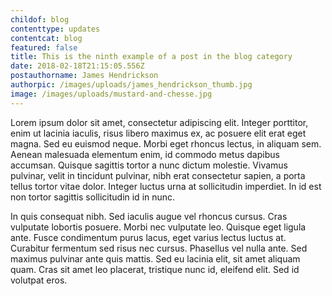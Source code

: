 ```yaml
---
childof: blog
contenttype: updates
contentcat: blog
featured: false
title: This is the ninth example of a post in the blog category
date: 2018-02-18T21:15:05.556Z
postauthorname: James Hendrickson
authorpic: /images/uploads/james_hendrickson_thumb.jpg
image: /images/uploads/mustard-and-chesse.jpg
---
```

Lorem ipsum dolor sit amet, consectetur adipiscing elit. Integer porttitor, enim ut lacinia iaculis, risus libero maximus ex, ac posuere elit erat eget magna. Sed eu euismod neque. Morbi eget rhoncus lectus, in aliquam sem. Aenean malesuada elementum enim, id commodo metus dapibus accumsan. Quisque sagittis tortor a nunc dictum molestie. Vivamus pulvinar, velit in tincidunt pulvinar, nibh erat consectetur sapien, a porta tellus tortor vitae dolor. Integer luctus urna at sollicitudin imperdiet. In id est non tortor sagittis sollicitudin id in nunc.



In quis consequat nibh. Sed iaculis augue vel rhoncus cursus. Cras vulputate lobortis posuere. Morbi nec vulputate leo. Quisque eget ligula ante. Fusce condimentum purus lacus, eget varius lectus luctus at. Curabitur fermentum sed risus nec cursus. Phasellus vel nulla ante. Sed maximus pulvinar ante quis mattis. Sed eu lacinia elit, sit amet aliquam quam. Cras sit amet leo placerat, tristique nunc id, eleifend elit. Sed id volutpat eros.